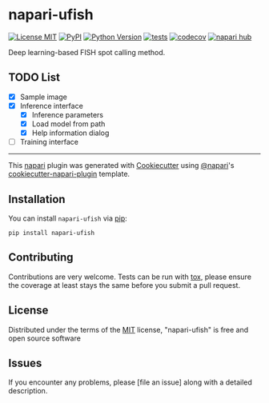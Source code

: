 # napari-ufish

[![License MIT](https://img.shields.io/pypi/l/napari-ufish.svg?color=green)](https://github.com/Nanguage/napari-ufish/raw/main/LICENSE)
[![PyPI](https://img.shields.io/pypi/v/napari-ufish.svg?color=green)](https://pypi.org/project/napari-ufish)
[![Python Version](https://img.shields.io/pypi/pyversions/napari-ufish.svg?color=green)](https://python.org)
[![tests](https://github.com/Nanguage/napari-ufish/workflows/tests/badge.svg)](https://github.com/Nanguage/napari-ufish/actions)
[![codecov](https://codecov.io/gh/Nanguage/napari-ufish/branch/main/graph/badge.svg)](https://codecov.io/gh/Nanguage/napari-ufish)
[![napari hub](https://img.shields.io/endpoint?url=https://api.napari-hub.org/shields/napari-ufish)](https://napari-hub.org/plugins/napari-ufish)

Deep learning-based FISH spot calling method.

## TODO List

- [x] Sample image
- [x] Inference interface
    - [x] Inference parameters
    - [x] Load model from path
    - [x] Help information dialog
- [ ] Training interface

----------------------------------

This [napari] plugin was generated with [Cookiecutter] using [@napari]'s [cookiecutter-napari-plugin] template.

<!--
Don't miss the full getting started guide to set up your new package:
https://github.com/napari/cookiecutter-napari-plugin#getting-started

and review the napari docs for plugin developers:
https://napari.org/stable/plugins/index.html
-->

## Installation

You can install `napari-ufish` via [pip]:

    pip install napari-ufish


## Contributing

Contributions are very welcome. Tests can be run with [tox], please ensure
the coverage at least stays the same before you submit a pull request.

## License

Distributed under the terms of the [MIT] license,
"napari-ufish" is free and open source software

## Issues

If you encounter any problems, please [file an issue] along with a detailed description.

[napari]: https://github.com/napari/napari
[Cookiecutter]: https://github.com/audreyr/cookiecutter
[@napari]: https://github.com/napari
[MIT]: http://opensource.org/licenses/MIT
[BSD-3]: http://opensource.org/licenses/BSD-3-Clause
[GNU GPL v3.0]: http://www.gnu.org/licenses/gpl-3.0.txt
[GNU LGPL v3.0]: http://www.gnu.org/licenses/lgpl-3.0.txt
[Apache Software License 2.0]: http://www.apache.org/licenses/LICENSE-2.0
[Mozilla Public License 2.0]: https://www.mozilla.org/media/MPL/2.0/index.txt
[cookiecutter-napari-plugin]: https://github.com/napari/cookiecutter-napari-plugin

[napari]: https://github.com/napari/napari
[tox]: https://tox.readthedocs.io/en/latest/
[pip]: https://pypi.org/project/pip/
[PyPI]: https://pypi.org/
